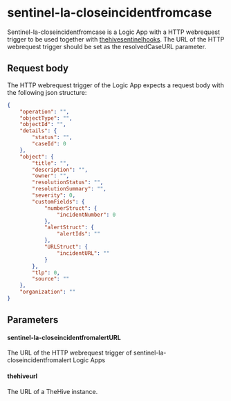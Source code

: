 # sentinel-la-closeincidentfromcase

Sentinel-la-closeincidentfromcase is a Logic App with a HTTP webrequest trigger to be used together with [thehivesentinelhooks](../../thehive-sentinel-hooks). The URL of the HTTP webrequest trigger should be set as the resolvedCaseURL parameter.

## Request body

The HTTP webrequest trigger of the Logic App expects a request body with the following json structure:

```json
{
    "operation": "",
    "objectType": "",
    "objectId": "",
    "details": {
        "status": "",
        "caseId": 0
    },
    "object": {
        "title": "",
        "description": "",
        "owner": "",
        "resolutionStatus": "",
        "resolutionSummary": "",
        "severity": 0,
        "customFields": {
            "numberStruct": {
                "incidentNumber": 0
            },
            "alertStruct": {
                "alertIds": ""
            },
            "URLStruct": {
                "incidentURL": ""
            }
        },
        "tlp": 0,
        "source": ""
    },
    "organization": ""
}
```

## Parameters

#### sentinel-la-closeincidentfromalertURL

The URL of the HTTP webrequest trigger of sentinel-la-closeincidentfromalert Logic Apps

#### thehiveurl

The URL of a TheHive instance.
